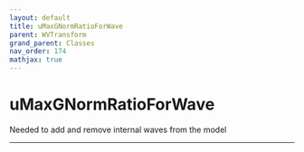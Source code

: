 ```yaml
---
layout: default
title: uMaxGNormRatioForWave
parent: WVTransform
grand_parent: Classes
nav_order: 174
mathjax: true
---
```


#  uMaxGNormRatioForWave

Needed to add and remove internal waves from the model


---

